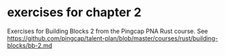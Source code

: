 # exercises for chapter 2

Exercises for Building Blocks 2 from the Pingcap PNA Rust course. See https://github.com/pingcap/talent-plan/blob/master/courses/rust/building-blocks/bb-2.md